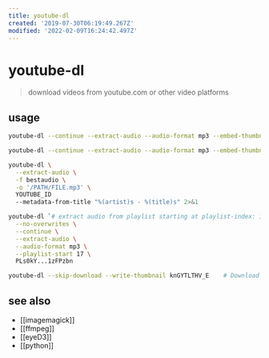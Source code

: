 ```yaml
---
title: youtube-dl
created: '2019-07-30T06:19:49.267Z'
modified: '2022-02-09T16:24:42.497Z'
---
```


# youtube-dl

> download videos from youtube.com or other video platforms

## usage

```sh
youtube-dl --continue --extract-audio --audio-format mp3 --embed-thumbnail h3Q12OkBTHk

youtube-dl --continue --extract-audio --audio-format mp3 --embed-thumbnail --batch-file FILE

youtube-dl \
  --extract-audio \
  -f bestaudio \
  -o '/PATH/FILE.mp3' \
  YOUTUBE_ID
  --metadata-from-title "%(artist)s - %(title)s" 2>&1

youtube-dl `# extract audio from playlist starting at playlist-index: 17` \
  --no-overwrites \
  --continue \
  --extract-audio \
  --audio-format mp3 \
  --playlist-start 17 \
  PLs0kY...1zFPzbn

youtube-dl --skip-download --write-thumbnail knGYTLTHV_E    # Download just the thumbnail from a youtube video.
```

## see also

- [[imagemagick]]
- [[ffmpeg]]
- [[eyeD3]]
- [[python]]
